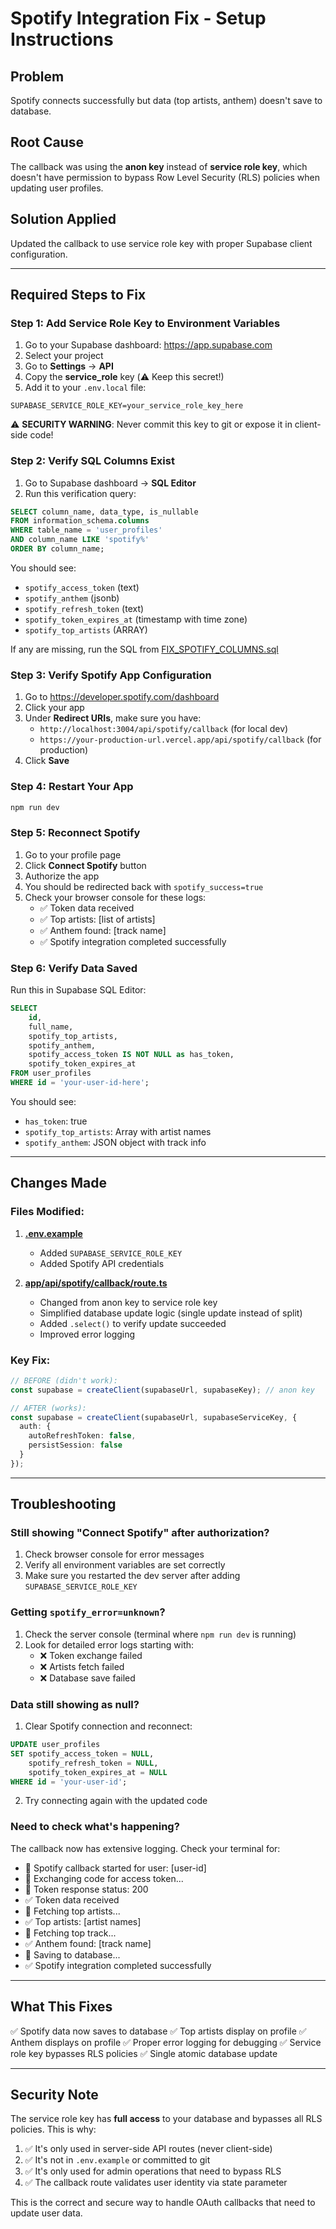 # Spotify Integration Fix - Setup Instructions

## Problem
Spotify connects successfully but data (top artists, anthem) doesn't save to database.

## Root Cause
The callback was using the **anon key** instead of **service role key**, which doesn't have permission to bypass Row Level Security (RLS) policies when updating user profiles.

## Solution Applied
Updated the callback to use service role key with proper Supabase client configuration.

---

## Required Steps to Fix

### Step 1: Add Service Role Key to Environment Variables

1. Go to your Supabase dashboard: https://app.supabase.com
2. Select your project
3. Go to **Settings** → **API**
4. Copy the **service_role** key (⚠️ Keep this secret!)
5. Add it to your `.env.local` file:

```env
SUPABASE_SERVICE_ROLE_KEY=your_service_role_key_here
```

⚠️ **SECURITY WARNING**: Never commit this key to git or expose it in client-side code!

### Step 2: Verify SQL Columns Exist

1. Go to Supabase dashboard → **SQL Editor**
2. Run this verification query:

```sql
SELECT column_name, data_type, is_nullable
FROM information_schema.columns
WHERE table_name = 'user_profiles'
AND column_name LIKE 'spotify%'
ORDER BY column_name;
```

You should see:
- `spotify_access_token` (text)
- `spotify_anthem` (jsonb)
- `spotify_refresh_token` (text)
- `spotify_token_expires_at` (timestamp with time zone)
- `spotify_top_artists` (ARRAY)

If any are missing, run the SQL from [FIX_SPOTIFY_COLUMNS.sql](./FIX_SPOTIFY_COLUMNS.sql)

### Step 3: Verify Spotify App Configuration

1. Go to https://developer.spotify.com/dashboard
2. Click your app
3. Under **Redirect URIs**, make sure you have:
   - `http://localhost:3004/api/spotify/callback` (for local dev)
   - `https://your-production-url.vercel.app/api/spotify/callback` (for production)
4. Click **Save**

### Step 4: Restart Your App

```bash
npm run dev
```

### Step 5: Reconnect Spotify

1. Go to your profile page
2. Click **Connect Spotify** button
3. Authorize the app
4. You should be redirected back with `spotify_success=true`
5. Check your browser console for these logs:
   - ✅ Token data received
   - ✅ Top artists: [list of artists]
   - ✅ Anthem found: [track name]
   - ✅ Spotify integration completed successfully

### Step 6: Verify Data Saved

Run this in Supabase SQL Editor:

```sql
SELECT
    id,
    full_name,
    spotify_top_artists,
    spotify_anthem,
    spotify_access_token IS NOT NULL as has_token,
    spotify_token_expires_at
FROM user_profiles
WHERE id = 'your-user-id-here';
```

You should see:
- `has_token`: true
- `spotify_top_artists`: Array with artist names
- `spotify_anthem`: JSON object with track info

---

## Changes Made

### Files Modified:

1. **[.env.example](./env.example)**
   - Added `SUPABASE_SERVICE_ROLE_KEY`
   - Added Spotify API credentials

2. **[app/api/spotify/callback/route.ts](./app/api/spotify/callback/route.ts)**
   - Changed from anon key to service role key
   - Simplified database update logic (single update instead of split)
   - Added `.select()` to verify update succeeded
   - Improved error logging

### Key Fix:

```typescript
// BEFORE (didn't work):
const supabase = createClient(supabaseUrl, supabaseKey); // anon key

// AFTER (works):
const supabase = createClient(supabaseUrl, supabaseServiceKey, {
  auth: {
    autoRefreshToken: false,
    persistSession: false
  }
});
```

---

## Troubleshooting

### Still showing "Connect Spotify" after authorization?

1. Check browser console for error messages
2. Verify all environment variables are set correctly
3. Make sure you restarted the dev server after adding `SUPABASE_SERVICE_ROLE_KEY`

### Getting `spotify_error=unknown`?

1. Check the server console (terminal where `npm run dev` is running)
2. Look for detailed error logs starting with:
   - ❌ Token exchange failed
   - ❌ Artists fetch failed
   - ❌ Database save failed

### Data still showing as null?

1. Clear Spotify connection and reconnect:
```sql
UPDATE user_profiles
SET spotify_access_token = NULL,
    spotify_refresh_token = NULL,
    spotify_token_expires_at = NULL
WHERE id = 'your-user-id';
```

2. Try connecting again with the updated code

### Need to check what's happening?

The callback now has extensive logging. Check your terminal for:
- 🎵 Spotify callback started for user: [user-id]
- 🔄 Exchanging code for access token...
- 🔐 Token response status: 200
- ✅ Token data received
- 🎤 Fetching top artists...
- ✅ Top artists: [artist names]
- 🎵 Fetching top track...
- ✅ Anthem found: [track name]
- 💾 Saving to database...
- ✅ Spotify integration completed successfully

---

## What This Fixes

✅ Spotify data now saves to database
✅ Top artists display on profile
✅ Anthem displays on profile
✅ Proper error logging for debugging
✅ Service role key bypasses RLS policies
✅ Single atomic database update

---

## Security Note

The service role key has **full access** to your database and bypasses all RLS policies. This is why:

1. ✅ It's only used in server-side API routes (never client-side)
2. ✅ It's not in `.env.example` or committed to git
3. ✅ It's only used for admin operations that need to bypass RLS
4. ✅ The callback route validates user identity via state parameter

This is the correct and secure way to handle OAuth callbacks that need to update user data.
